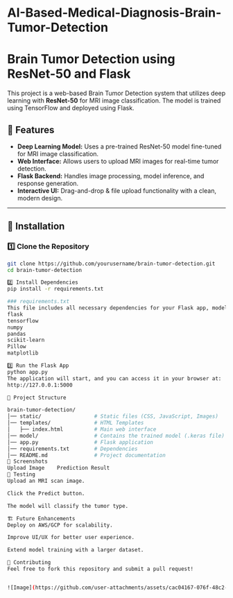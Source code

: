 # AI-Based-Medical-Diagnosis-Brain-Tumor-Detection

# Brain Tumor Detection using ResNet-50 and Flask

This project is a web-based Brain Tumor Detection system that utilizes deep learning with **ResNet-50** for MRI image classification. The model is trained using TensorFlow and deployed using Flask.

## 📌 Features
- **Deep Learning Model:** Uses a pre-trained ResNet-50 model fine-tuned for MRI image classification.
- **Web Interface:** Allows users to upload MRI images for real-time tumor detection.
- **Flask Backend:** Handles image processing, model inference, and response generation.
- **Interactive UI:** Drag-and-drop & file upload functionality with a clean, modern design.

---

## 🚀 Installation

### 1️⃣ Clone the Repository
```sh
git clone https://github.com/yourusername/brain-tumor-detection.git
cd brain-tumor-detection

2️⃣ Install Dependencies
pip install -r requirements.txt

### requirements.txt
This file includes all necessary dependencies for your Flask app, model inference, and front-end:
flask
tensorflow
numpy
pandas
scikit-learn
Pillow
matplotlib

3️⃣ Run the Flask App
python app.py
The application will start, and you can access it in your browser at:
http://127.0.0.1:5000

📁 Project Structure

brain-tumor-detection/
│── static/                 # Static files (CSS, JavaScript, Images)
│── templates/              # HTML Templates
│   ├── index.html          # Main web interface
│── model/                  # Contains the trained model (.keras file)
│── app.py                  # Flask application
│── requirements.txt        # Dependencies
│── README.md               # Project documentation
📸 Screenshots
Upload Image	Prediction Result
🧪 Testing
Upload an MRI scan image.

Click the Predict button.

The model will classify the tumor type.

🏗 Future Enhancements
Deploy on AWS/GCP for scalability.

Improve UI/UX for better user experience.

Extend model training with a larger dataset.

🤝 Contributing
Feel free to fork this repository and submit a pull request!


![Image](https://github.com/user-attachments/assets/cac04167-076f-48c2-8f47-8ccdf043bb6b)
